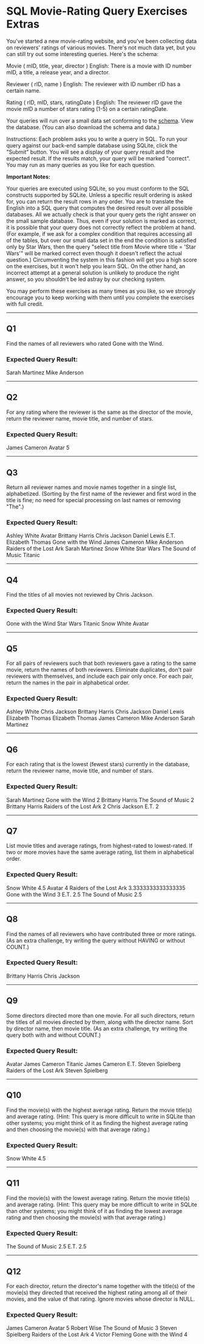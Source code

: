 # SQL Movie-Rating Query Exercises Extras

You've started a new movie-rating website, and you've been collecting data on reviewers' ratings of various movies. There's not much data yet, but you can still try out some interesting queries. Here's the schema:

Movie ( mID, title, year, director )
English: There is a movie with ID number mID, a title, a release year, and a director.

Reviewer ( rID, name )
English: The reviewer with ID number rID has a certain name.

Rating ( rID, mID, stars, ratingDate )
English: The reviewer rID gave the movie mID a number of stars rating (1-5) on a certain ratingDate.

Your queries will run over a small data set conforming to the [schema](rating.sql). View the database. (You can also download the schema and data.)

Instructions: Each problem asks you to write a query in SQL. To run your query against our back-end sample database using SQLite, click the "Submit" button. You will see a display of your query result and the expected result. If the results match, your query will be marked "correct". You may run as many queries as you like for each question.

**Important Notes:**

Your queries are executed using SQLite, so you must conform to the SQL constructs supported by SQLite.
Unless a specific result ordering is asked for, you can return the result rows in any order.
You are to translate the English into a SQL query that computes the desired result over all possible databases. All we actually check is that your query gets the right answer on the small sample database. Thus, even if your solution is marked as correct, it is possible that your query does not correctly reflect the problem at hand. (For example, if we ask for a complex condition that requires accessing all of the tables, but over our small data set in the end the condition is satisfied only by Star Wars, then the query "select title from Movie where title = 'Star Wars'" will be marked correct even though it doesn't reflect the actual question.) Circumventing the system in this fashion will get you a high score on the exercises, but it won't help you learn SQL. On the other hand, an incorrect attempt at a general solution is unlikely to produce the right answer, so you shouldn't be led astray by our checking system.

You may perform these exercises as many times as you like, so we strongly encourage you to keep working with them until you complete the exercises with full credit.

---

## Q1

Find the names of all reviewers who rated Gone with the Wind.

### Expected Query Result:

Sarah Martinez
Mike Anderson

---

## Q2

For any rating where the reviewer is the same as the director of the movie, return the reviewer name, movie title, and number of stars.

### Expected Query Result:
James Cameron	Avatar	5

---

## Q3

Return all reviewer names and movie names together in a single list, alphabetized. (Sorting by the first name of the reviewer and first word in the title is fine; no need for special processing on last names or removing "The".)

### Expected Query Result:
Ashley White
Avatar
Brittany Harris
Chris Jackson
Daniel Lewis
E.T.
Elizabeth Thomas
Gone with the Wind
James Cameron
Mike Anderson
Raiders of the Lost Ark
Sarah Martinez
Snow White
Star Wars
The Sound of Music
Titanic

---

## Q4

Find the titles of all movies not reviewed by Chris Jackson.

### Expected Query Result:
Gone with the Wind
Star Wars
Titanic
Snow White
Avatar

---

## Q5

For all pairs of reviewers such that both reviewers gave a rating to the same movie, return the names of both reviewers. Eliminate duplicates, don't pair reviewers with themselves, and include each pair only once. For each pair, return the names in the pair in alphabetical order.

### Expected Query Result:
Ashley White	Chris Jackson
Brittany Harris	Chris Jackson
Daniel Lewis	Elizabeth Thomas
Elizabeth Thomas	James Cameron
Mike Anderson	Sarah Martinez

---

## Q6

For each rating that is the lowest (fewest stars) currently in the database, return the reviewer name, movie title, and number of stars.

### Expected Query Result:
Sarah Martinez	Gone with the Wind	2
Brittany Harris	The Sound of Music	2
Brittany Harris	Raiders of the Lost Ark	2
Chris Jackson	E.T.	2

---

## Q7

List movie titles and average ratings, from highest-rated to lowest-rated. If two or more movies have the same average rating, list them in alphabetical order.

### Expected Query Result:
Snow White	4.5
Avatar	4
Raiders of the Lost Ark	3.3333333333333335
Gone with the Wind	3
E.T.	2.5
The Sound of Music	2.5

---

## Q8

Find the names of all reviewers who have contributed three or more ratings. (As an extra challenge, try writing the query without HAVING or without COUNT.)

### Expected Query Result:
Brittany Harris
Chris Jackson

---

## Q9

Some directors directed more than one movie. For all such directors, return the titles of all movies directed by them, along with the director name. Sort by director name, then movie title. (As an extra challenge, try writing the query both with and without COUNT.)

### Expected Query Result:
Avatar	James Cameron
Titanic	James Cameron
E.T.	Steven Spielberg
Raiders of the Lost Ark	Steven Spielberg

---

## Q10

Find the movie(s) with the highest average rating. Return the movie title(s) and average rating. (Hint: This query is more difficult to write in SQLite than other systems; you might think of it as finding the highest average rating and then choosing the movie(s) with that average rating.)

### Expected Query Result:
Snow White	4.5

---

## Q11

Find the movie(s) with the lowest average rating. Return the movie title(s) and average rating. (Hint: This query may be more difficult to write in SQLite than other systems; you might think of it as finding the lowest average rating and then choosing the movie(s) with that average rating.)

### Expected Query Result:
The Sound of Music	2.5
E.T.	2.5

---

## Q12

For each director, return the director's name together with the title(s) of the movie(s) they directed that received the highest rating among all of their movies, and the value of that rating. Ignore movies whose director is NULL.

### Expected Query Result:
James Cameron	Avatar	5
Robert Wise	The Sound of Music	3
Steven Spielberg	Raiders of the Lost Ark	4
Victor Fleming	Gone with the Wind	4
